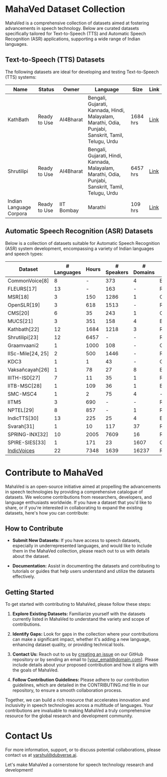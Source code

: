 # MahaVed Dataset Collection

MahaVed is a comprehensive collection of datasets aimed at fostering advancements in speech technology. Below are curated datasets specifically tailored for Text-to-Speech (TTS) and Automatic Speech Recognition (ASR) applications, supporting a wide range of Indian languages.

## Text-to-Speech (TTS) Datasets

The following datasets are ideal for developing and testing Text-to-Speech (TTS) systems:

| Name                   | Status        | Owner      | Language                                                                                           | Size    | Link                                                                                          |
|------------------------|---------------|------------|-----------------------------------------------------------------------------------------------------|---------|-----------------------------------------------------------------------------------------------|
| KathBath               | Ready to Use  | AI4Bharat  | Bengali, Gujarati, Kannada, Hindi, Malayalam, Marathi, Odia, Punjabi, Sanskrit, Tamil, Telugu, Urdu | 1684 hrs | [Link](https://huggingface.co/datasets/ai4bharat/kathbath)                                     |
| Shrutilipi             | Ready to Use  | AI4Bharat  | Bengali, Gujarati, Hindi, Kannada, Malayalam, Marathi, Odia, Punjabi, Sanskrit, Tamil, Telugu, Urdu | 6457 hrs | [Link](https://ai4bharat.iitm.ac.in/shrutilipi/)                                              |
| Indian Language Corpora | Ready to Use | IIT Bombay | Marathi                                                                                            | 109 hrs  | [Link](https://www.cse.iitb.ac.in/~pjyothi/indiccorpora/)                                      |


## Automatic Speech Recognition (ASR) Datasets

Below is a collection of datasets suitable for Automatic Speech Recognition (ASR) system development, encompassing a variety of Indian languages and speech types:

| Dataset          | # Languages | Hours | # Speakers | # Domains | Type                 |
|------------------|-------------|-------|------------|-----------|----------------------|
| CommonVoice[8]   | 8           | -     | 373        | 4         | Extempore            |
| FLEURS[17]       | 13          | -     | 163        | -         | Read                 |
| MSR[18]          | 3           | 150   | 1286       | 1         | Conversation         |
| OpenSLR[19]      | 3           | 618   | 1513       | -         | Read                 |
| CMS[20]          | 6           | 35    | 243        | 1         | Conversation         |
| MUCS[21]         | 3           | 351   | 158        | 4         | Extempore            |
| Kathbath[22]     | 12          | 1684  | 1218       | 3         | Read                 |
| Shrutilipi[23]   | 12          | 6457  | -          | -         | Read                 |
| Graamvaani2      | 1           | 1000  | 108        | -         | Conversation         |
| IISc-Mile[24, 25]| 2           | 500   | 1446       | -         | Read                 |
| KDC3             | 1           | 1     | 43         | -         | Conversation         |
| Vaksañcayah[26]  | 1           | 78    | 27         | 8         | Extempore            |
| IIITH-ISD[27]    | 7           | 11    | 35         | 1         | Read                 |
| IITB-MSC[28]     | 1           | 109   | 36         | 1         | Extempore            |
| SMC-MSC4         | 1           | 2     | 75         | 4         | -                    |
| IITM5            | 3           | 690   | -          | -         | Read                 |
| NPTEL[29]        | 8           | 857   | -          | 1         | Read                 |
| IndicTTS[30]     | 13          | 225   | 25         | 4         | Extempore            |
| Svarah[31]       | 1           | 10    | 117        | 37        | Read/Extempore       |
| SPRING-INX[32]   | 10          | 2005  | 7609       | 16        | Read/Extempore       |
| SPIRE-SIES[33]   | 1           | 171   | 23         | 1607      | Conversation         |
| [IndicVoices](https://arxiv.org/pdf/2403.01926.pdf)      | 22          | 7348  | 1639       | 16237     | Read/Extempore/Conversation |

# Contribute to MahaVed

MahaVed is an open-source initiative aimed at propelling the advancements in speech technologies by providing a comprehensive catalogue of datasets. We welcome contributions from researchers, developers, and language enthusiasts worldwide. If you have a dataset that you'd like to share, or if you're interested in collaborating to expand the existing datasets, here's how you can contribute:

## How to Contribute

- **Submit New Datasets:** If you have access to speech datasets, especially in underrepresented languages, and would like to include them in the MahaVed collection, please reach out to us with details about the dataset.

- **Documentation:** Assist in documenting the datasets and contributing to tutorials or guides that help users understand and utilize the datasets effectively.

## Getting Started

To get started with contributing to MahaVed, please follow these steps:

1. **Explore Existing Datasets:** Familiarize yourself with the datasets currently listed in MahaVed to understand the variety and scope of contributions.

2. **Identify Gaps:** Look for gaps in the collection where your contributions can make a significant impact, whether it's adding a new language, enhancing dataset quality, or providing technical tools.

3. **Contact Us:** Reach out to us by [creating an issue](https://github.com/YourGitHub/MahaVed/issues/new) on our GitHub repository or by sending an email to [your_email@domain.com]. Please include details about your proposed contribution and how it aligns with the goals of MahaVed.

4. **Follow Contribution Guidelines:** Please adhere to our contribution guidelines, which are detailed in the CONTRIBUTING.md file in our repository, to ensure a smooth collaboration process.

Together, we can build a rich resource that accelerates innovation and inclusivity in speech technologies across a multitude of languages. Your contributions are invaluable to making MahaVed a truly comprehensive resource for the global research and development community.

# Contact Us

For more information, support, or to discuss potential collaborations, please contact us at varshul@dubverse.ai.

Let's make MahaVed a cornerstone for speech technology research and development!
